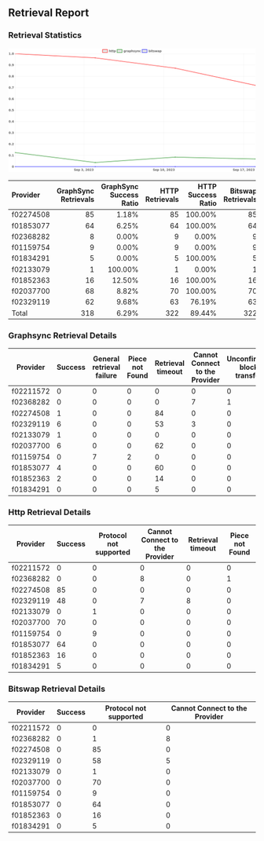 ## Retrieval Report
### Retrieval Statistics
<img src="https://raw.githubusercontent.com/data-preservation-programs/filplus-checker-assets/main/filecoin-project/filecoin-plus-large-datasets/issues/2151/1695181512965.png"/>

| Provider  | GraphSync Retrievals | GraphSync Success Ratio | HTTP Retrievals | HTTP Success Ratio | Bitswap Retrievals | Bitswap Success Ratio |
| :-------- | -------------------: | ----------------------: | --------------: | -----------------: | -----------------: | --------------------: |
| f02274508 |                   85 |                   1.18% |              85 |            100.00% |                 85 |                 0.00% |
| f01853077 |                   64 |                   6.25% |              64 |            100.00% |                 64 |                 0.00% |
| f02368282 |                    8 |                   0.00% |               9 |              0.00% |                  9 |                 0.00% |
| f01159754 |                    9 |                   0.00% |               9 |              0.00% |                  9 |                 0.00% |
| f01834291 |                    5 |                   0.00% |               5 |            100.00% |                  5 |                 0.00% |
| f02133079 |                    1 |                 100.00% |               1 |              0.00% |                  1 |                 0.00% |
| f01852363 |                   16 |                  12.50% |              16 |            100.00% |                 16 |                 0.00% |
| f02037700 |                   68 |                   8.82% |              70 |            100.00% |                 70 |                 0.00% |
| f02329119 |                   62 |                   9.68% |              63 |             76.19% |                 63 |                 0.00% |
| Total     |                  318 |                   6.29% |             322 |             89.44% |                322 |                 0.00% |

### Graphsync Retrieval Details
| Provider  | Success | General retrieval failure | Piece not Found | Retrieval timeout | Cannot Connect to the Provider | Unconfirmed block transfer |
| --------- | ------- | ------------------------- | --------------- | ----------------- | ------------------------------ | -------------------------- |
| f02211572 | 0       | 0                         | 0               | 0                 | 0                              | 0                          |
| f02368282 | 0       | 0                         | 0               | 0                 | 7                              | 1                          |
| f02274508 | 1       | 0                         | 0               | 84                | 0                              | 0                          |
| f02329119 | 6       | 0                         | 0               | 53                | 3                              | 0                          |
| f02133079 | 1       | 0                         | 0               | 0                 | 0                              | 0                          |
| f02037700 | 6       | 0                         | 0               | 62                | 0                              | 0                          |
| f01159754 | 0       | 7                         | 2               | 0                 | 0                              | 0                          |
| f01853077 | 4       | 0                         | 0               | 60                | 0                              | 0                          |
| f01852363 | 2       | 0                         | 0               | 14                | 0                              | 0                          |
| f01834291 | 0       | 0                         | 0               | 5                 | 0                              | 0                          |

### Http Retrieval Details
| Provider  | Success | Protocol not supported | Cannot Connect to the Provider | Retrieval timeout | Piece not Found |
| --------- | ------- | ---------------------- | ------------------------------ | ----------------- | --------------- |
| f02211572 | 0       | 0                      | 0                              | 0                 | 0               |
| f02368282 | 0       | 0                      | 8                              | 0                 | 1               |
| f02274508 | 85      | 0                      | 0                              | 0                 | 0               |
| f02329119 | 48      | 0                      | 7                              | 8                 | 0               |
| f02133079 | 0       | 1                      | 0                              | 0                 | 0               |
| f02037700 | 70      | 0                      | 0                              | 0                 | 0               |
| f01159754 | 0       | 9                      | 0                              | 0                 | 0               |
| f01853077 | 64      | 0                      | 0                              | 0                 | 0               |
| f01852363 | 16      | 0                      | 0                              | 0                 | 0               |
| f01834291 | 5       | 0                      | 0                              | 0                 | 0               |

### Bitswap Retrieval Details
| Provider  | Success | Protocol not supported | Cannot Connect to the Provider |
| --------- | ------- | ---------------------- | ------------------------------ |
| f02211572 | 0       | 0                      | 0                              |
| f02368282 | 0       | 1                      | 8                              |
| f02274508 | 0       | 85                     | 0                              |
| f02329119 | 0       | 58                     | 5                              |
| f02133079 | 0       | 1                      | 0                              |
| f02037700 | 0       | 70                     | 0                              |
| f01159754 | 0       | 9                      | 0                              |
| f01853077 | 0       | 64                     | 0                              |
| f01852363 | 0       | 16                     | 0                              |
| f01834291 | 0       | 5                      | 0                              |
